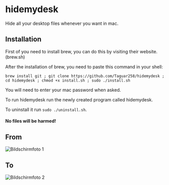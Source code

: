 # hidemydesk
Hide all your desktop files whenever you want in mac.

## Installation
First of you need to install brew, you can do this by visiting their website. (brew.sh)

After the installation of brew, you need to paste this command in your shell:
```
brew install git ; git clone https://github.com/Taguar258/hidemydesk ; cd hidemydesk ; chmod +x install.sh ; sudo ./install.sh
````

You will need to enter your mac password when asked.

To run hidemydesk run the newly created program called hidemydesk.

To uninstall it run ```sudo ./uninstall.sh```.

#### No files will be harmed!



## From
![Bildschirmfoto 1](https://user-images.githubusercontent.com/36562445/74104164-5c876500-4b52-11ea-8d76-386889ecdaff.png)
## To
![Bildschirmfoto 2](https://user-images.githubusercontent.com/36562445/74104166-5e512880-4b52-11ea-82ff-5eb473ad87f7.png)
